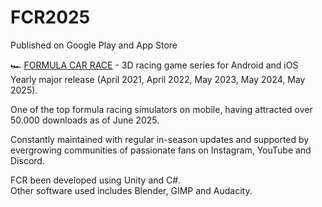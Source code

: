 # FCR2025

Published on Google Play and App Store

🏎️ <a href="https://linktr.ee/formulacarrace">FORMULA CAR RACE</a> - 3D racing game series for Android and iOS</br>
Yearly major release (April 2021, April 2022, May 2023, May 2024, May 2025).

One of the top formula racing simulators on mobile, having attracted over 50.000 downloads as of June 2025.

Constantly maintained with regular in-season updates and supported by evergrowing communities of passionate fans on Instagram, YouTube and Discord.

FCR been developed using Unity and C#.</br>
Other software used includes Blender, GIMP and Audacity.
